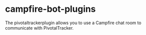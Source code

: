 campfire-bot-plugins
====================

The pivotaltrackerplugin allows you to use a Campfire chat room to communicate with PivotalTracker.